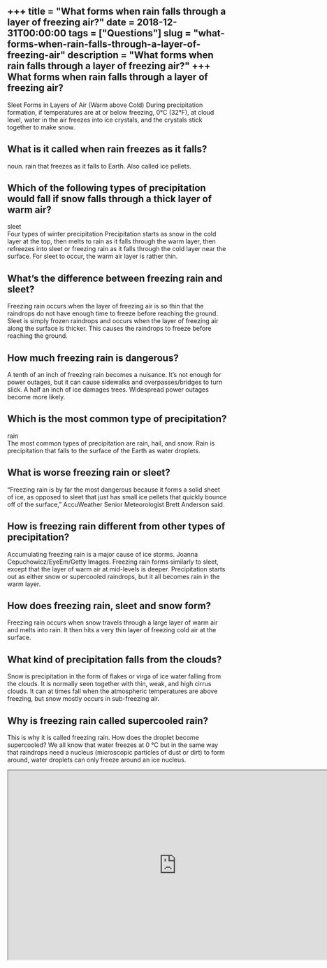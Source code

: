 +++
title = "What forms when rain falls through a layer of freezing air?"
date = 2018-12-31T00:00:00
tags = ["Questions"]
slug = "what-forms-when-rain-falls-through-a-layer-of-freezing-air"
description = "What forms when rain falls through a layer of freezing air?"
+++
What forms when rain falls through a layer of freezing air?
-----------------------------------------------------------

Sleet Forms in Layers of Air (Warm above Cold) During precipitation formation, if temperatures are at or below freezing, 0°C (32°F), at cloud level, water in the air freezes into ice crystals, and the crystals stick together to make snow.

What is it called when rain freezes as it falls?
------------------------------------------------

noun. rain that freezes as it falls to Earth. Also called ice pellets.

Which of the following types of precipitation would fall if snow falls through a thick layer of warm air?
---------------------------------------------------------------------------------------------------------

sleet  
Four types of winter precipitation Precipitation starts as snow in the cold layer at the top, then melts to rain as it falls through the warm layer, then refreezes into sleet or freezing rain as it falls through the cold layer near the surface. For sleet to occur, the warm air layer is rather thin.

What’s the difference between freezing rain and sleet?
------------------------------------------------------

Freezing rain occurs when the layer of freezing air is so thin that the raindrops do not have enough time to freeze before reaching the ground. Sleet is simply frozen raindrops and occurs when the layer of freezing air along the surface is thicker. This causes the raindrops to freeze before reaching the ground.

How much freezing rain is dangerous?
------------------------------------

A tenth of an inch of freezing rain becomes a nuisance. It’s not enough for power outages, but it can cause sidewalks and overpasses/bridges to turn slick. A half an inch of ice damages trees. Widespread power outages become more likely.

Which is the most common type of precipitation?
-----------------------------------------------

rain  
The most common types of precipitation are rain, hail, and snow. Rain is precipitation that falls to the surface of the Earth as water droplets.

What is worse freezing rain or sleet?
-------------------------------------

“Freezing rain is by far the most dangerous because it forms a solid sheet of ice, as opposed to sleet that just has small ice pellets that quickly bounce off of the surface,” AccuWeather Senior Meteorologist Brett Anderson said.

How is freezing rain different from other types of precipitation?
-----------------------------------------------------------------

 Accumulating freezing rain is a major cause of ice storms. Joanna Cepuchowicz/EyeEm/Getty Images. Freezing rain forms similarly to sleet, except that the layer of warm air at mid-levels is deeper. Precipitation starts out as either snow or supercooled raindrops, but it all becomes rain in the warm layer.

How does freezing rain, sleet and snow form?
--------------------------------------------

Freezing rain occurs when snow travels through a large layer of warm air and melts into rain. It then hits a very thin layer of freezing cold air at the surface.

What kind of precipitation falls from the clouds?
-------------------------------------------------

Snow is precipitation in the form of flakes or virga of ice water falling from the clouds. It is normally seen together with thin, weak, and high cirrus clouds. It can at times fall when the atmospheric temperatures are above freezing, but snow mostly occurs in sub-freezing air.

Why is freezing rain called supercooled rain?
---------------------------------------------

This is why it is called freezing rain. How does the droplet become supercooled? We all know that water freezes at 0 °C but in the same way that raindrops need a nucleus (microscopic particles of dust or dirt) to form around, water droplets can only freeze around an ice nucleus.

<iframe allow="accelerometer; autoplay; clipboard-write; encrypted-media; gyroscope; picture-in-picture" allowfullscreen="" class="__youtube_prefs__  epyt-is-override  no-lazyload" data-no-lazy="1" data-origheight="433" data-origwidth="770" data-skipgform_ajax_framebjll="" height="433" id="_ytid_69828" loading="lazy" src="https://www.youtube.com/embed/K5ExtHUarbI?enablejsapi=1&autoplay=0&cc_load_policy=0&cc_lang_pref=&iv_load_policy=1&loop=0&modestbranding=0&rel=1&fs=1&playsinline=0&autohide=2&theme=dark&color=red&controls=1&" title="YouTube player" width="770"></iframe>